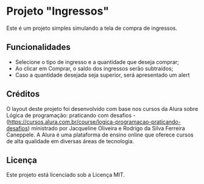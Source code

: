 # Projeto "Ingressos"

Este é um projeto simples simulando a tela de compra de ingressos.

## Funcionalidades

- Selecione o tipo de ingresso e a quantidade que deseja comprar;
- Ao clicar em Comprar, o saldo dos ingressos serão subtraídos;
- Caso a quantidade desejada seja superior, será apresentado um alert

## Créditos

O layout deste projeto foi desenvolvido com base nos cursos da Alura sobre Lógica de programação: praticando com desafios - (https://cursos.alura.com.br/course/logica-programacao-praticando-desafios) ministrado por Jacqueline Oliveira e Rodrigo da Silva Ferreira Caneppele. A Alura é uma plataforma de ensino online que oferece cursos de alta qualidade em diversas áreas de tecnologia.

## Licença

Este projeto está licenciado sob a Licença MIT.
